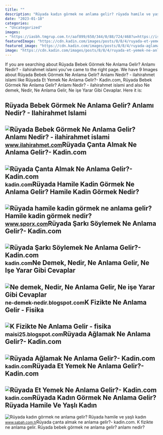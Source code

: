 ```yaml
---
title: ""
description: "Rüyada kadın görmek ne anlama gelir? rüyada hamile ve yaşlı kadın"
date: "2023-01-18"
categories:
- "Uncategorized"
images:
- "https://iasbh.tmgrup.com.tr/aaf899/650/344/0/88/724/468?u=https://isbh.tmgrup.com.tr/sbh/2021/09/03/ruyada-kadin-gormek-ne-anlama-gelir-ruyada-yasli-kadin-gormek-ne-demek-1630676520725.jpg"
featuredImage: "https://cdn.kadin.com/images/posts/8/8/4/ruyada-et-yemek-ne-anlama-gelir-1566409593.jpg"
featured_image: "https://cdn.kadin.com/images/posts/8/8/4/ruyada-aglamak-ne-anlama-gelir-1517307381.png"
image: "https://cdn.kadin.com/images/posts/8/8/4/ruyada-et-yemek-ne-anlama-gelir-1566409593.jpg"
---
```


If you are searching about Rüyada Bebek Görmek Ne Anlama Gelir? Anlamı Nedir? - ilahirahmet islami you've came to the right page. We have 9 Images about Rüyada Bebek Görmek Ne Anlama Gelir? Anlamı Nedir? - ilahirahmet islami like Rüyada Et Yemek Ne Anlama Gelir?- Kadin.com, Rüyada Bebek Görmek Ne Anlama Gelir? Anlamı Nedir? - ilahirahmet islami and also Ne demek, Nedir, Ne Anlama Gelir, Ne işe Yarar Gibi Cevaplar. Here it is:

Rüyada Bebek Görmek Ne Anlama Gelir? Anlamı Nedir? - Ilahirahmet Islami
-----------------------------------------------------------------------

 ![Rüyada Bebek Görmek Ne Anlama Gelir? Anlamı Nedir? - ilahirahmet islami](https://www.ilahirahmet.com/wp-content/uploads/2015/11/Rüyada-Bebek-Görmek-Ne-Anlama-Gelir.jpg) <small>www.ilahirahmet.com</small>Rüyada Çanta Almak Ne Anlama Gelir?- Kadin.com
----------------------------------------------

 ![Rüyada Çanta Almak Ne Anlama Gelir?- Kadin.com](https://cdn.kadin.com/images/posts/8/8/2/ruyada-canta-almak-ne-anlama-gelir-1566392104.jpg) <small>kadin.com</small>Rüyada Hamile Kadin Görmek Ne Anlama Gelir? Hamile Kadin Görmek Nedir?
----------------------------------------------------------------------

 ![Rüyada hamile kadin görmek ne anlama gelir? Hamile kadin görmek nedir?](https://cdn.sporx.com/img/59/2020/hamile-personele-yapilan-mobbing-1.jpg) <small>www.sporx.com</small>Rüyada Şarkı Söylemek Ne Anlama Gelir?- Kadin.com
-------------------------------------------------

 ![Rüyada Şarkı Söylemek Ne Anlama Gelir?- Kadin.com](https://cdn.kadin.com/images/posts/2/7/3/ruyada-sarki-soylemek-ne-anlama-gelir-1587045883.jpg) <small>kadin.com</small>Ne Demek, Nedir, Ne Anlama Gelir, Ne Işe Yarar Gibi Cevaplar
------------------------------------------------------------

 ![Ne demek, Nedir, Ne Anlama Gelir, Ne işe Yarar Gibi Cevaplar](https://2.bp.blogspot.com/-pOxI32MXf1s/UcmTCU-2hxI/AAAAAAAAAL0/tTaoEUV03g0/s1600/Çoklu+Ortam+(Multimedya)+Nedir,+Ne+demektir,+Ne+anlama+gelir,+ne+işe+yarar.jpg) <small>ne-demek-nedir.blogspot.com</small>K Fizikte Ne Anlama Gelir - Fisika
----------------------------------

 ![K Fizikte Ne Anlama Gelir - fisika](https://p.calameoassets.com/200421173922-7854bb4c194421435081d2b710b41004/p1.jpg) <small>maisi25.blogspot.com</small>Rüyada Ağlamak Ne Anlama Gelir?- Kadin.com
------------------------------------------

 ![Rüyada Ağlamak Ne Anlama Gelir?- Kadin.com](https://cdn.kadin.com/images/posts/8/8/4/ruyada-aglamak-ne-anlama-gelir-1517307381.png) <small>kadin.com</small>Rüyada Et Yemek Ne Anlama Gelir?- Kadin.com
-------------------------------------------

 ![Rüyada Et Yemek Ne Anlama Gelir?- Kadin.com](https://cdn.kadin.com/images/posts/8/8/4/ruyada-et-yemek-ne-anlama-gelir-1566409593.jpg) <small>kadin.com</small>Rüyada Kadın Görmek Ne Anlama Gelir? Rüyada Hamile Ve Yaşlı Kadın
-----------------------------------------------------------------

 ![Rüyada kadın görmek ne anlama gelir? Rüyada hamile ve yaşlı kadın](https://iasbh.tmgrup.com.tr/aaf899/650/344/0/88/724/468?u=https://isbh.tmgrup.com.tr/sbh/2021/09/03/ruyada-kadin-gormek-ne-anlama-gelir-ruyada-yasli-kadin-gormek-ne-demek-1630676520725.jpg) <small>www.sabah.com.tr</small>Rüyada çanta almak ne anlama gelir?- kadin.com. K fizikte ne anlama gelir. Rüyada bebek görmek ne anlama gelir? anlamı nedir?

